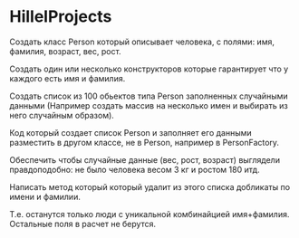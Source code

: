 # HillelProjects

 Создать класс Person который описывает человека, с полями: имя, фамилия, возраст, вес, рост.

Создать один или несколько конструкторов которые гарантирует что у каждого есть имя и фамилия.

Создать список из 100 обьектов типа Person заполненных случайными данными (Например создать массив на несколько имен и выбирать из него случайным образом).

Код который создает список Person и заполняет его данными разместить в другом классе, не в Person, например в PersonFactory.

Обеспечить чтобы случайные данные (вес, рост, возраст) выглядели правдоподобно: не было человека весом 3 кг и ростом 180 итд.



Написать метод который который удалит из этого списка добликаты по имени и фамилии.

Т.е. останутся только люди с уникальной комбинайцией имя+фамилия. Остальные поля в расчет не берутся.
